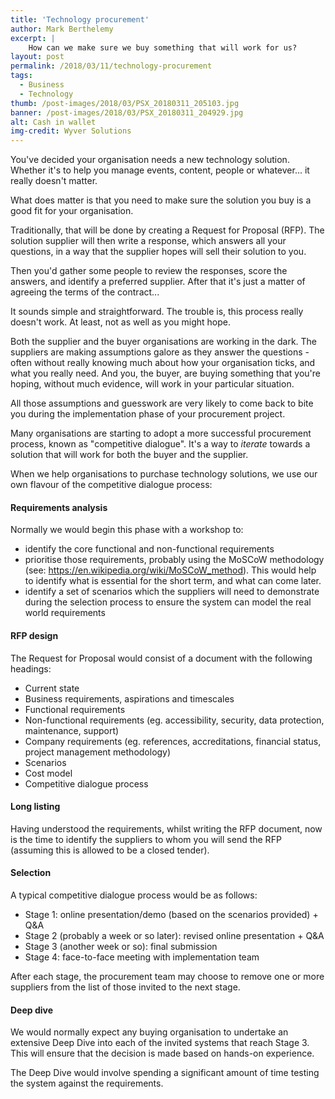 ```yaml
---
title: 'Technology procurement'
author: Mark Berthelemy
excerpt: |
    How can we make sure we buy something that will work for us?
layout: post
permalink: /2018/03/11/technology-procurement
tags:
  - Business
  - Technology
thumb: /post-images/2018/03/PSX_20180311_205103.jpg
banner: /post-images/2018/03/PSX_20180311_204929.jpg
alt: Cash in wallet
img-credit: Wyver Solutions
---
```

You've decided your organisation needs a new technology solution. Whether it's to help you manage events, content, people or whatever... it really doesn't matter.

What does matter is that you need to make sure the solution you buy is a good fit for your organisation.

Traditionally, that will be done by creating a Request for Proposal (RFP). The solution supplier will then write a response, which answers all your questions, in a way that the supplier hopes will sell their solution to you.

Then you'd gather some people to review the responses, score the answers, and identify a preferred supplier. After that it's just a matter of agreeing the terms of the contract...

It sounds simple and straightforward. The trouble is, this process really doesn't work. At least, not as well as you might hope.

Both the supplier and the buyer organisations are working in the dark. The suppliers are making assumptions galore as they answer the questions - often without really knowing much about how your organisation ticks, and what you really need. And you, the buyer, are buying something that you're hoping, without much evidence, will work in your particular situation.

All those assumptions and guesswork are very likely to come back to bite you during the implementation phase of your procurement project.

Many organisations are starting to adopt a more successful procurement process, known as "competitive dialogue". It's a way to *iterate* towards a solution that will work for both the buyer and the supplier.

When we help organisations to purchase technology solutions, we use our own flavour of the competitive dialogue process:

#### Requirements analysis

Normally we would begin this phase with a workshop to:

- identify the core functional and non-functional requirements
- prioritise those requirements, probably using the MoSCoW methodology (see: https://en.wikipedia.org/wiki/MoSCoW_method). This would help to identify what is essential for the short term, and what can come later.
- identify a set of scenarios which the suppliers will need to demonstrate during the selection process to ensure the system can model the real world requirements

#### RFP design

The Request for Proposal would consist of a document with the following headings:

- Current state
- Business requirements, aspirations and timescales
- Functional requirements
- Non-functional requirements (eg. accessibility, security, data protection, maintenance, support)
- Company requirements (eg. references, accreditations, financial status, project management methodology)
- Scenarios
- Cost model
- Competitive dialogue process

#### Long listing

Having understood the requirements, whilst writing the RFP document, now is the time to identify the suppliers to whom you will send the RFP (assuming this is allowed to be a closed tender).

#### Selection

A typical competitive dialogue process would be as follows:

- Stage 1: online presentation/demo (based on the scenarios provided) + Q&A
- Stage 2 (probably a week or so later): revised online presentation + Q&A
- Stage 3 (another week or so): final submission
- Stage 4: face-to-face meeting with implementation team

After each stage, the procurement team may choose to remove one or more suppliers from the list of those invited to the next stage.

#### Deep dive

We would normally expect any buying organisation to undertake an extensive Deep Dive into each of the invited systems that reach Stage 3. This will ensure that the decision is made based on hands-on experience.

The Deep Dive would involve spending a significant amount of time testing the system against the requirements.

